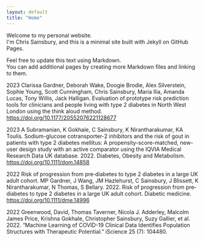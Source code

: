 ```yaml
---
layout: default
title: "Home"
---
```


Welcome to my personal website.  
I'm Chris Sainsbury, and this is a minimal site built with Jekyll on GitHub Pages.

Feel free to update this text using Markdown.  
You can add additional pages by creating more Markdown files and linking to them.

2023 Clarissa Gardner, Deborah Wake, Doogie Brodie, Alex Silverstein, Sophie Young, Scott Cunningham, Chris Sainsbury, Maria Ilia, Amanda Lucas, Tony Willis, Jack Halligan. Evaluation of prototype risk prediction tools for clinicians and people living with type 2 diabetes in North West London using the think aloud method. https://doi.org/10.1177/20552076221128677

2023 A Subramanian, K Gokhale, C Sainsbury, K Nirantharakumar, KA Toulis. Sodium-glucose cotransporter-2 inhibitors and the risk of gout in patients with type 2 diabetes mellitus: A propensity-score-matched, new-user design study with an active comparator using the IQVIA Medical Research Data UK database. 2022. Diabetes, Obesity and Metabolism. https://doi.org/10.1111/dom.14858

2022 Risk of progression from pre‐diabetes to type 2 diabetes in a large UK adult cohort. MP Gardner, J Wang, JM Hazlehurst, C Sainsbury, J Blissett, K Nirantharakumar, N Thomas, S Bellary. 2022. Risk of progression from pre‐diabetes to type 2 diabetes in a large UK adult cohort. Diabetic medicine. https://doi.org/10.1111/dme.14996

2022 Greenwood, David, Thomas Taverner, Nicola J. Adderley, Malcolm James Price, Krishna Gokhale, Christopher Sainsbury, Suzy Gallier, et al. 2022. “Machine Learning of COVID-19 Clinical Data Identifies Population Structures with Therapeutic Potential.” iScience 25 (7): 104480.